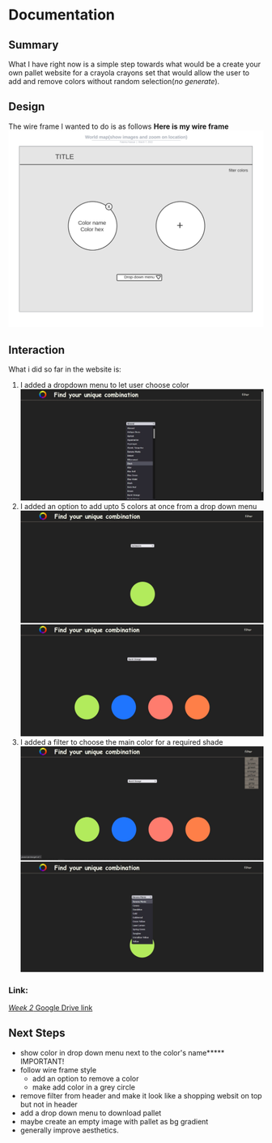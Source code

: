 
# Documentation

## Summary
What I have right now is a simple step towards what would be a create your own pallet website for a crayola crayons set that would allow the user to add and remove colors without random selection(*no generate*).

## Design
The wire frame I wanted to do is as follows
**Here is my wire frame**
![alt text](https://github.com/fnassar/connectionslab/blob/main/Week6/weekly_asg/public/images/color%20selector.jpeg "Wire Frame")

## Interaction
What i did so far in the website is:
1. I added a dropdown menu to let user choose color
![alt text](https://github.com/fnassar/connectionslab/blob/main/Week6/weekly_asg/public/images/ss3.jpg "Wire Frame")
2. I added an option to add upto 5 colors at once from a drop down menu
![alt text](https://github.com/fnassar/connectionslab/blob/main/Week6/weekly_asg/public/images/ss1.jpg "Wire Frame")
![alt text](https://github.com/fnassar/connectionslab/blob/main/Week6/weekly_asg/public/images/ss4.jpg "Wire Frame")
3. I added a filter to choose the main color for a required shade
![alt text](https://github.com/fnassar/connectionslab/blob/main/Week6/weekly_asg/public/images/ss5.jpg "Wire Frame")
![alt text](https://github.com/fnassar/connectionslab/blob/main/Week6/weekly_asg/public/images/ss2.jpg "Wire Frame")
### Link:
[_Week 2_ Google Drive link](https://drive.google.com/drive/folders/1OmHDgqFHi2-x72qtJTKlMKeJRlTprIKD?usp=sharing)


## Next Steps
- show color in drop down menu next to the color's name***** IMPORTANT!
- follow wire frame style
  - add an option to remove a color
  - make add color in a grey circle
- remove filter from header and make it look like a shopping websit on top but not in header
- add a drop down menu to download pallet
- maybe create an empty image with pallet as bg gradient
- generally improve aesthetics.
